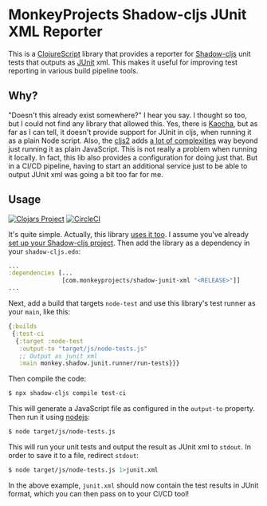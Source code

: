 # MonkeyProjects Shadow-cljs JUnit XML Reporter

This is a [ClojureScript](https://cljs.info) library that provides a
reporter for [Shadow-cljs](https://github.com/thheller/shadow-cljs)
unit tests that outputs as [JUnit](https://junit.org) xml.  This
makes it useful for improving test reporting in various build pipeline
tools.

## Why?

"Doesn't this already exist somewhere?" I hear you say.  I thought so
too, but I could not find any library that allowed this.  Yes, there
is [Kaocha](https://github.com/lambdaisland/kaocha), but as far as I
can tell, it doesn't provide support for JUnit in cljs, when running
it as a plain Node script.  Also, the [cljs2](https://github.com/lambdaisland/kaocha-cljs2)
adds [a lot of complexities](https://github.com/lambdaisland/funnel)
way beyond just running it as plain JavaScript.  This is not really
a problem when running it locally.  In fact, this lib also provides
a configuration for doing just that.  But in a CI/CD pipeline, having
to start an additional service just to be able to output JUnit xml
was going a bit too far for me.

## Usage

[![Clojars Project](https://img.shields.io/clojars/v/com.monkeyprojects/shadow-junit-xml.svg)](https://clojars.org/com.monkeyprojects/shadow-junit-xml)
[![CircleCI](https://circleci.com/gh/monkey-projects/shadow-junit-xml.svg?style=svg)](https://app.circleci.com/pipelines/github/monkey-projects/shadow-junit-xml)

It's quite simple.  Actually, this library [uses it too](shadow-cljs.edn).
I assume you've already [set up your Shadow-cljs project](https://shadow-cljs.github.io/docs/UsersGuide.html#_usage_).
Then add the library as a dependency in your `shadow-cljs.edn`:
```clojure
...
:dependencies [...
               [com.monkeyprojects/shadow-junit-xml "<RELEASE>"]]
...
```

Next, add a build that targets `node-test` and use this library's test
runner as your `main`, like this:

```clojure
{:builds
 {:test-ci
  {:target :node-test
   :output-to "target/js/node-tests.js"
   ;; Output as junit xml
   :main monkey.shadow.junit.runner/run-tests}}}
```

Then compile the code:
```bash
$ npx shadow-cljs compile test-ci
```
This will generate a JavaScript file as configured in the `output-to` property.
Then run it using [nodejs](https://nodejs.org/):
```bash
$ node target/js/node-tests.js
```

This will run your unit tests and output the result as JUnit xml to `stdout`.
In order to save it to a file, redirect `stdout`:
```bash
$ node target/js/node-tests.js 1>junit.xml
```
In the above example, `junit.xml` should now contain the test results in JUnit
format, which you can then pass on to your CI/CD tool!
